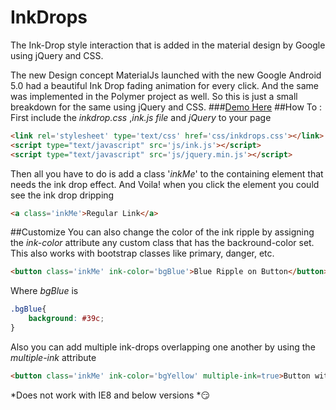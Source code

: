 InkDrops
========
The Ink-Drop style interaction that is added in the material design by Google using jQuery and CSS.

The new Design concept MaterialJs launched with the new Google Android 5.0 had a beautiful Ink Drop fading animation for every click. And the same was implemented in the Polymer project as well. So this is just a small breakdown for the same using jQuery and CSS.
###[Demo Here](http://akhilarjun.github.io/InkDrops/demo.html)
##How To :
First include the _inkdrop.css_ ,_ink.js file_ and _jQuery_ to your page
```html
<link rel='stylesheet' type='text/css' href='css/inkdrops.css'></link>
<script type="text/javascript" src='js/ink.js'></script>
<script type="text/javascript" src='js/jquery.min.js'></script>
```
Then all you have to do is add a class '_inkMe_' to the containing element that needs the ink drop effect. And Voila! when you click the element you could see the ink drop dripping<br>
```html
<a class='inkMe'>Regular Link</a>
```
##Customize 
You can also change the color of the ink ripple by assigning the *ink-color* attribute any custom class that has the backround-color set. This also works with bootstrap classes like primary, danger, etc.
```html
<button class='inkMe' ink-color='bgBlue'>Blue Ripple on Button</button>
```
Where *bgBlue* is
```css
.bgBlue{
    background: #39c;
}
```

Also you can add multiple ink-drops overlapping one another by using the *multiple-ink* attribute
```html
<button class='inkMe' ink-color='bgYellow' multiple-ink=true>Button with Multiple Ripples</button>
```

*Does not work with IE8 and below versions *:smirk:
